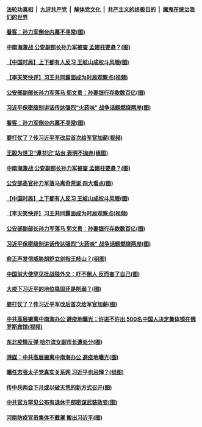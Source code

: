 

####  [法轮功真相](../../../../basic/blob/master/README.md?t=04210631) &nbsp;|&nbsp; [九评共产党](../../../../9ping.md/blob/master/README.md?t=04210631) &nbsp;|&nbsp; [解体党文化](../../../../jtdwh.md/blob/master/README.md?t=04210631)  &nbsp;|&nbsp; [共产主义的终极目的](../../../../gczydzjmd.md/blob/master/README.md?t=04210631) &nbsp;|&nbsp; [魔鬼在统治我们的世界](../../../../mgztzwmdsj.md/blob/master/README.md?t=04210631) 

#### [看客：孙力军倒台内幕不寻常(图)](../pages/p2/930474.md?t=04210631) 

#### [中南海激战 公安副部长孙力军被查 孟建柱要悬？(图)](../pages/p2/930404.md?t=04210631) 

#### [【中国时局】上下都有人反习 王岐山成权斗风眼(图)](../pages/p2/930339.md?t=04210631) 

#### [【李天笑快评】习王共同露面成为时局观察点(视频)](../pages/p2/930165.md?t=04210631) 

#### [公安部副部长孙力军落马 郭文贵：孙妻银行存款数百亿(图)](../pages/p2/930348.md?t=04210631) 

#### [习近平保密级别讲话传达强烈“火药味” 战争话题燃烧两岸(图)](../pages/p2/930337.md?t=04210631) 

#### [看客：孙力军倒台内幕不寻常(图)](../pages/p2/930474.md?t=04210631) 

#### [要打仗了？传习近平军改后首次给军官加薪(视频)](../pages/p2/930437.md?t=04210631) 

#### [王毅为世卫“谭书记”站台 表明不抛弃(组图)](../pages/p2/930413.md?t=04210631) 

#### [中南海激战 公安副部长孙力军被查 孟建柱要悬？(图)](../pages/p2/930404.md?t=04210631) 

#### [公安部高官孙力军落马离奇荒诞 四大看点(图)](../pages/p2/930392.md?t=04210631) 

#### [【中国时局】上下都有人反习 王岐山成权斗风眼(图)](../pages/p2/930339.md?t=04210631) 

#### [【李天笑快评】习王共同露面成为时局观察点(视频)](../pages/p2/930165.md?t=04210631) 

#### [公安部副部长孙力军落马 郭文贵：孙妻银行存款数百亿(图)](../pages/p2/930348.md?t=04210631) 

#### [习近平保密级别讲话传达强烈“火药味” 战争话题燃烧两岸(图)](../pages/p2/930337.md?t=04210631) 

#### [俞正声发信威胁胡舒立剑指王岐山？(组图)](../pages/p2/930333.md?t=04210631) 

#### [中国前大使罕见批战狼外交：吓不倒人 反而害了自己(图)](../pages/p2/930310.md?t=04210631) 

#### [大疫下习近平的地位稳固还是削弱？(图)](../pages/p2/930257.md?t=04210631) 

#### [要打仗了？传习近平军改后首次给军官加薪(图)](../pages/p2/930231.md?t=04210631) 

#### [中共高层搬离中南海办公 避疫地曝光；许进不许出 500名中国人决定集体锁在俄罗斯宾馆(视频)](../pages/p2/930246.md?t=04210631) 

#### [东北疫情反弹 哈尔滨女副市长遭处分(图)](../pages/p2/930216.md?t=04210631) 

#### [港媒：中共高层搬离中南海办公 避疫地曝光(图)](../pages/p2/930173.md?t=04210631) 

#### [曝任志强太子党真实关系网 习近平也忌惮？(组图)](../pages/p2/930156.md?t=04210631) 

#### [传中共两会下月或以破天荒的新方式召开(图)](../pages/p2/930095.md?t=04210631) 

#### [中共官方罕见公布有退休干部密谋武装政变(图)](../pages/p2/930114.md?t=04210631) 

#### [河南防疫官员集体不戴罩 搬出习近平(图)](../pages/p2/930053.md?t=04210631) 

